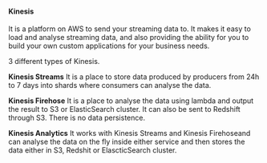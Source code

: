 #### Kinesis

It is a platform on AWS to send your streaming data to.
It makes it easy to load and analyse streaming data, and also providing the ability for you to build your own custom applications for your business needs.

3 different types of Kinesis.

**Kinesis Streams**
It is a place to store data produced by producers from 24h to 7 days into shards where consumers can analyse the data.

**Kinesis Firehose**
It is a place to analyse the data using lambda and output the result to S3 or ElasticSearch cluster. It can also be sent to Redshift through S3. There is no data persistence.

**Kinesis Analytics**
It works with Kinesis Streams and Kinesis Firehoseand can analyse the data on the fly inside either service and then stores the data either in S3, Redshit or ElascticSearch cluster. 
